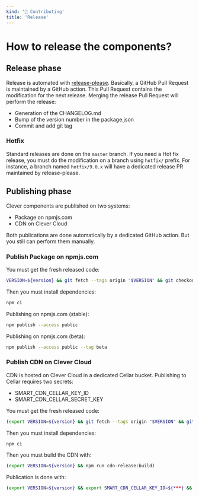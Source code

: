 ```yaml
---
kind: '👋 Contributing'
title: 'Release'
---
```


# How to release the components?

## Release phase

Release is automated with [release-please](https://github.com/googleapis/release-please).
Basically, a GitHub Pull Request is maintained by a GitHub action.
This Pull Request contains the modification for the next release.
Merging the release Pull Request will perform the release:

* Generation of the CHANGELOG.md
* Bump of the version number in the package.json
* Commit and add git tag

### Hotfix

Standard releases are done on the `master` branch.
If you need a Hot fix release, you must do the modification on a branch using `hotfix/` prefix.
For instance, a branch named `hotfix/9.0.x` will have a dedicated release PR maintained by release-please.

## Publishing phase

Clever components are published on two systems:

* Package on npmjs.com
* CDN on Clever Cloud

Both publications are done automatically by a dedicated GitHub action.
But you still can perform them manually.

### Publish Package on npmjs.com

You must get the fresh released code:

```sh
VERSION=${version} && git fetch --tags origin "$VERSION" && git checkout "$VERSION" && git reset --hard "$VERSION"
```

Then you must install dependencies:

```sh
npm ci
```

Publishing on npmjs.com (stable):

```sh
npm publish --access public
```

Publishing on npmjs.com (beta):

```sh
npm publish --access public --tag beta
```

### Publish CDN on Clever Cloud

CDN is hosted on Clever Cloud in a dedicated Cellar bucket.
Publishing to Cellar requires two secrets:
* SMART_CDN_CELLAR_KEY_ID
* SMART_CDN_CELLAR_SECRET_KEY

You must get the fresh released code:

```sh
(export VERSION=${version} && git fetch --tags origin "$VERSION" && git checkout "$VERSION" && git reset --hard "$VERSION")
```

Then you must install dependencies:

```sh
npm ci
```

Then you must build the CDN with:

```sh
(export VERSION=${version} && npm run cdn-release:build)
```

Publication is done with:

```sh
(export VERSION=${version} && export SMART_CDN_CELLAR_KEY_ID=${***} && export SMART_CDN_CELLAR_SECRET_KEY=${***} && npm run cdn-release:publish "${VERSION}")
```
